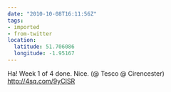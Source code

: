 ```yaml
---
date: "2010-10-08T16:11:56Z"
tags:
- imported
- from-twitter
location:
  latitude: 51.706086
  longitude: -1.95167
---
```

Ha\! Week 1 of 4 done. Nice. \(@ Tesco @ Cirencester\) http://4sq.com/9yCISR
